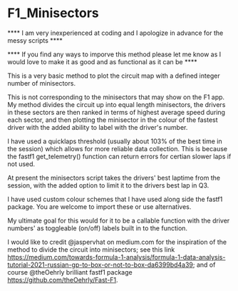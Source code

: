 # F1_Minisectors


**** I am very inexperienced at coding and I apologize in advance for the messy scripts ****

**** If you find any ways to imporve this method please let me know as I would love to make it as good and as functional as it can be ****



This is a very basic method to plot the circuit map with a defined integer number of minisectors.

This is not corresponding to the minisectors that may show on the F1 app. My method divides the circuit up into equal length minisectors, the drivers in these sectors are then ranked in terms of highest average speed during each sector, and then plotting the minisector in the colour of the fastest driver with the added ability to label with the driver's number. 

I have used a quicklaps threshold (usually about 103% of the best time in the session) which allows for more reliable data collection. This is because the fastf1 get_telemetry() function can return errors for certian slower laps if not used. 

At present the minisectors script takes the drivers' best laptime from the session, with the added option to limit it to the drivers best lap in Q3. 

I have used custom colour schemes that I have used along side the fastf1 package. You are welcome to import these or use alternatives. 

My ultimate goal for this would for it to be a callable function with the driver numbers' as toggleable (on/off) labels built in to the function. 



I would like to credit @jaspervhat on medium.com for the inspiration of the method to divide the circuit into minisectors; see this link https://medium.com/towards-formula-1-analysis/formula-1-data-analysis-tutorial-2021-russian-gp-to-box-or-not-to-box-da6399bd4a39; and of course @theOehrly brilliant fastf1 package https://github.com/theOehrly/Fast-F1. 
